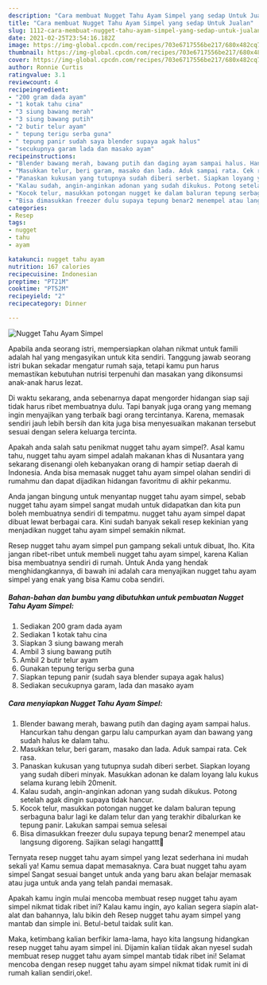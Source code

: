 ```yaml
---
description: "Cara membuat Nugget Tahu Ayam Simpel yang sedap Untuk Jualan"
title: "Cara membuat Nugget Tahu Ayam Simpel yang sedap Untuk Jualan"
slug: 1112-cara-membuat-nugget-tahu-ayam-simpel-yang-sedap-untuk-jualan
date: 2021-02-25T23:54:16.182Z
image: https://img-global.cpcdn.com/recipes/703e6717556be217/680x482cq70/nugget-tahu-ayam-simpel-foto-resep-utama.jpg
thumbnail: https://img-global.cpcdn.com/recipes/703e6717556be217/680x482cq70/nugget-tahu-ayam-simpel-foto-resep-utama.jpg
cover: https://img-global.cpcdn.com/recipes/703e6717556be217/680x482cq70/nugget-tahu-ayam-simpel-foto-resep-utama.jpg
author: Ronnie Curtis
ratingvalue: 3.1
reviewcount: 4
recipeingredient:
- "200 gram dada ayam"
- "1 kotak tahu cina"
- "3 siung bawang merah"
- "3 siung bawang putih"
- "2 butir telur ayam"
- " tepung terigu serba guna"
- " tepung panir sudah saya blender supaya agak halus"
- "secukupnya garam lada dan masako ayam"
recipeinstructions:
- "Blender bawang merah, bawang putih dan daging ayam sampai halus. Hancurkan tahu dengan garpu lalu campurkan ayam dan bawang yang sudah halus ke dalam tahu."
- "Masukkan telur, beri garam, masako dan lada. Aduk sampai rata. Cek rasa."
- "Panaskan kukusan yang tutupnya sudah diberi serbet. Siapkan loyang yang sudah diberi minyak. Masukkan adonan ke dalam loyang lalu kukus selama kurang lebih 20menit."
- "Kalau sudah, angin-anginkan adonan yang sudah dikukus. Potong setelah agak dingin supaya tidak hancur."
- "Kocok telur, masukkan potongan nugget ke dalam baluran tepung serbaguna balur lagi ke dalam telur dan yang terakhir dibalurkan ke tepung panir. Lakukan sampai semua selesai"
- "Bisa dimasukkan freezer dulu supaya tepung benar2 menempel atau langsung digoreng. Sajikan selagi hangattt🥰"
categories:
- Resep
tags:
- nugget
- tahu
- ayam

katakunci: nugget tahu ayam 
nutrition: 167 calories
recipecuisine: Indonesian
preptime: "PT21M"
cooktime: "PT52M"
recipeyield: "2"
recipecategory: Dinner

---
```



![Nugget Tahu Ayam Simpel](https://img-global.cpcdn.com/recipes/703e6717556be217/680x482cq70/nugget-tahu-ayam-simpel-foto-resep-utama.jpg)

Apabila anda seorang istri, mempersiapkan olahan nikmat untuk famili adalah hal yang mengasyikan untuk kita sendiri. Tanggung jawab seorang istri bukan sekadar mengatur rumah saja, tetapi kamu pun harus memastikan kebutuhan nutrisi terpenuhi dan masakan yang dikonsumsi anak-anak harus lezat.

Di waktu  sekarang, anda sebenarnya dapat mengorder hidangan siap saji tidak harus ribet membuatnya dulu. Tapi banyak juga orang yang memang ingin menyajikan yang terbaik bagi orang tercintanya. Karena, memasak sendiri jauh lebih bersih dan kita juga bisa menyesuaikan makanan tersebut sesuai dengan selera keluarga tercinta. 



Apakah anda salah satu penikmat nugget tahu ayam simpel?. Asal kamu tahu, nugget tahu ayam simpel adalah makanan khas di Nusantara yang sekarang disenangi oleh kebanyakan orang di hampir setiap daerah di Indonesia. Anda bisa memasak nugget tahu ayam simpel olahan sendiri di rumahmu dan dapat dijadikan hidangan favoritmu di akhir pekanmu.

Anda jangan bingung untuk menyantap nugget tahu ayam simpel, sebab nugget tahu ayam simpel sangat mudah untuk didapatkan dan kita pun boleh membuatnya sendiri di tempatmu. nugget tahu ayam simpel dapat dibuat lewat berbagai cara. Kini sudah banyak sekali resep kekinian yang menjadikan nugget tahu ayam simpel semakin nikmat.

Resep nugget tahu ayam simpel pun gampang sekali untuk dibuat, lho. Kita jangan ribet-ribet untuk membeli nugget tahu ayam simpel, karena Kalian bisa membuatnya sendiri di rumah. Untuk Anda yang hendak menghidangkannya, di bawah ini adalah cara menyajikan nugget tahu ayam simpel yang enak yang bisa Kamu coba sendiri.

<!--inarticleads1-->

##### Bahan-bahan dan bumbu yang dibutuhkan untuk pembuatan Nugget Tahu Ayam Simpel:

1. Sediakan 200 gram dada ayam
1. Sediakan 1 kotak tahu cina
1. Siapkan 3 siung bawang merah
1. Ambil 3 siung bawang putih
1. Ambil 2 butir telur ayam
1. Gunakan  tepung terigu serba guna
1. Siapkan  tepung panir (sudah saya blender supaya agak halus)
1. Sediakan secukupnya garam, lada dan masako ayam




<!--inarticleads2-->

##### Cara menyiapkan Nugget Tahu Ayam Simpel:

1. Blender bawang merah, bawang putih dan daging ayam sampai halus. Hancurkan tahu dengan garpu lalu campurkan ayam dan bawang yang sudah halus ke dalam tahu.
1. Masukkan telur, beri garam, masako dan lada. Aduk sampai rata. Cek rasa.
1. Panaskan kukusan yang tutupnya sudah diberi serbet. Siapkan loyang yang sudah diberi minyak. Masukkan adonan ke dalam loyang lalu kukus selama kurang lebih 20menit.
1. Kalau sudah, angin-anginkan adonan yang sudah dikukus. Potong setelah agak dingin supaya tidak hancur.
1. Kocok telur, masukkan potongan nugget ke dalam baluran tepung serbaguna balur lagi ke dalam telur dan yang terakhir dibalurkan ke tepung panir. Lakukan sampai semua selesai
1. Bisa dimasukkan freezer dulu supaya tepung benar2 menempel atau langsung digoreng. Sajikan selagi hangattt🥰




Ternyata resep nugget tahu ayam simpel yang lezat sederhana ini mudah sekali ya! Kamu semua dapat memasaknya. Cara buat nugget tahu ayam simpel Sangat sesuai banget untuk anda yang baru akan belajar memasak atau juga untuk anda yang telah pandai memasak.

Apakah kamu ingin mulai mencoba membuat resep nugget tahu ayam simpel nikmat tidak ribet ini? Kalau kamu ingin, ayo kalian segera siapin alat-alat dan bahannya, lalu bikin deh Resep nugget tahu ayam simpel yang mantab dan simple ini. Betul-betul taidak sulit kan. 

Maka, ketimbang kalian berfikir lama-lama, hayo kita langsung hidangkan resep nugget tahu ayam simpel ini. Dijamin kalian tiidak akan nyesel sudah membuat resep nugget tahu ayam simpel mantab tidak ribet ini! Selamat mencoba dengan resep nugget tahu ayam simpel nikmat tidak rumit ini di rumah kalian sendiri,oke!.

